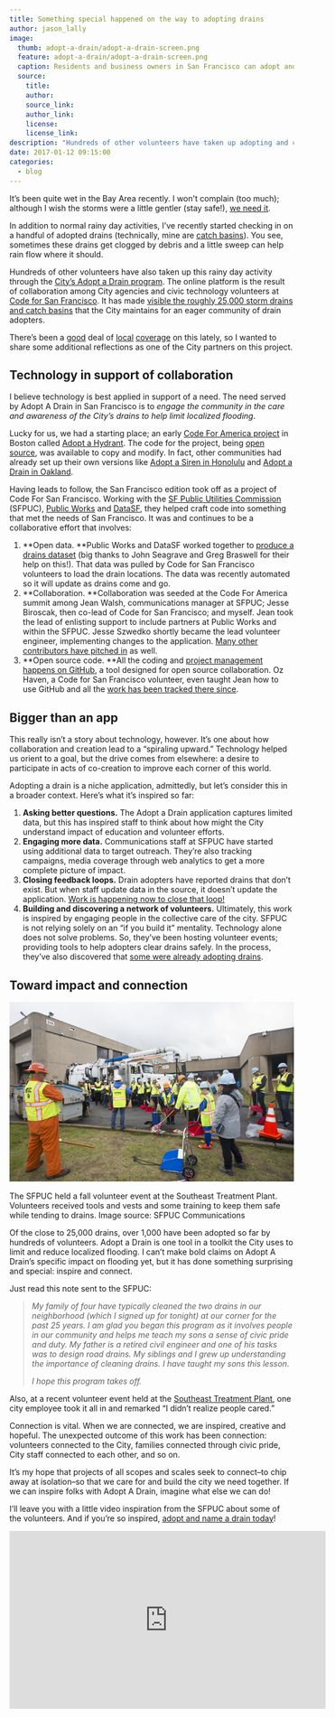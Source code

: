 ```yaml
---
title: Something special happened on the way to adopting drains
author: jason_lally
image:
  thumb: adopt-a-drain/adopt-a-drain-screen.png
  feature: adopt-a-drain/adopt-a-drain-screen.png
  caption: Residents and business owners in San Francisco can adopt and care for drains thanks to a collaboration among the City and volunteers. Pictured above is the Adopt a Drain website.
  source:
    title:
    author:
    source_link:
    author_link:
    license:
    license_link:
description: "Hundreds of other volunteers have taken up adopting and caring for City drains through the City’s Adopt a Drain program. The online platform is the result of collaboration among City agencies and civic technology volunteers at Code for San Francisco. It has made visible the roughly 25,000 storm drains and catch basins that the City maintains. It's also done something surprising."
date: 2017-01-12 09:15:00
categories:
  - blog
---
```



It’s been quite wet in the Bay Area recently. I won't complain (too much); although I wish the storms were a little gentler (stay safe!), [we need it](http://www.mercurynews.com/2017/01/10/bay-area-storm-more-rain-and-snow-leave-drought-farther-behind/).

In addition to normal rainy day activities, I’ve recently started checking in on a handful of adopted drains (technically, mine are [catch basins](http://www.sfwater.org/index.aspx?page=399)). You see, sometimes these drains get clogged by debris and a little sweep can help rain flow where it should.

Hundreds of other volunteers have also taken up this rainy day activity through the [City’s Adopt a Drain program](https://adoptadrain.sfwater.org). The online platform is the result of collaboration among City agencies and civic technology volunteers at [Code for San Francisco](https://codeforsanfrancisco.org). It has made [visible the roughly 25,000 storm drains and catch basins](http://www.sfwater.org/index.aspx?page=399) that the City maintains for an eager community of drain adopters.

There’s been a [good](http://www.ktvu.com/news/101010004-story) deal of [local](http://hoodline.com/2016/11/the-great-leaf-catcher-puuurple-drainnnn-san-francisco-residents-adopt-drains-to-prevent-flooding) [coverage](http://www.sfchronicle.com/bayarea/article/SF-letting-residents-adopt-name-storm-drains-to-10816481.php) on this lately, so I wanted to share some additional reflections as one of the City partners on this project.

## Technology in support of collaboration

I believe technology is best applied in support of a need. The need served by Adopt A Drain in San Francisco is to *engage the community in the care and awareness of the City’s drains to help limit localized flooding*.

Lucky for us, we had a starting place; an early [Code For America project](http://archive.codeforamerica.org/products/adopt-a-hydrant/) in Boston called [Adopt a Hydrant](http://www.adoptahydrant.org/). The code for the project, being [open source](https://opensource.org/osd-annotated), was available to copy and modify. In fact, other communities had already set up their own versions like [Adopt a Siren in Honolulu](http://sirens.honolulu.gov/) and [Adopt a Drain in Oakland](http://adoptadrainoakland.com/).

Having leads to follow, the San Francisco edition took off as a project of Code For San Francisco. Working with the [SF Public Utilities Commission](http://www.sfwater.org) (SFPUC), [Public Works](http://sfpublicworks.org/) and [DataSF](https://datasf.org), they helped craft code into something that met the needs of San Francisco. It was and continues to be a collaborative effort that involves:

1. **Open data.&nbsp;**Public Works and DataSF worked together to [produce a drains dataset](https://data.sfgov.org/City-Infrastructure/Stormwater-inlets-drains-and-catch-basins/jtgq-b7c5)&nbsp;(big thanks to John Seagrave and Greg Braswell for their help on this!). That data was pulled by Code for San Francisco volunteers to load the drain locations. The data was recently automated so it will update as drains come and go.
2. **Collaboration.&nbsp;**Collaboration was seeded at the Code For America summit among Jean Walsh, communications manager at SFPUC; Jesse Biroscak, then co-lead of Code for San Francisco; and myself. Jean took the lead of enlisting support to include partners at Public Works and within the SFPUC. Jesse Szwedko shortly became the lead volunteer engineer, implementing changes to the application. [Many other contributors have pitched in](https://github.com/sfbrigade/adopt-a-drain/graphs/contributors) as well.
3. **Open source code.&nbsp;**All the coding and [project management happens on GitHub](https://github.com/sfbrigade/adopt-a-drain), a tool designed for open source collaboration. Oz Haven, a Code for San Francisco volunteer, even taught Jean how to use GitHub and all the [work has been tracked there since](https://github.com/sfbrigade/adopt-a-drain/issues).

## Bigger than an app

This really isn’t a story about technology, however. It’s one about how collaboration and creation lead to a “spiraling upward.” Technology helped us orient to a goal, but the drive comes from elsewhere: a desire to participate in acts of co-creation to improve each corner of this world.

Adopting a drain is a niche application, admittedly, but let’s consider this in a broader context. Here’s what it’s inspired so far:

1. **Asking better questions.** The Adopt a Drain application captures limited data, but this has inspired staff to think about how might the City understand impact of education and volunteer efforts.
2. **Engaging more data.** Communications staff at SFPUC have started using additional data to target outreach. They’re also tracking campaigns, media coverage through web analytics to get a more complete picture of impact.
3. **Closing feedback loops.** Drain adopters have reported drains that don’t exist. But when staff update data in the source, it doesn’t update the application. [Work is happening now to close that loop!](https://github.com/sfbrigade/adopt-a-drain/pull/198)
4. **Building and discovering a network of volunteers.** Ultimately, this work is inspired by engaging people in the collective care of the city. SFPUC is not relying solely on an “if you build it” mentality. Technology alone does not solve problems. So, they’ve been hosting volunteer events; providing tools to help adopters clear drains safely. In the process, they’ve also discovered that [some were already adopting drains](http://www.sfchronicle.com/bayarea/article/SF-letting-residents-adopt-name-storm-drains-to-10816481.php).

## Toward impact and connection

![Image of volunteer event held at the Southeast Treatment Plant](/uploads/versions/20161029-36---x----900-567x---.jpg)

<figcaption>The SFPUC held a fall volunteer event at the Southeast Treatment Plant. Volunteers received tools and vests and some training to keep them safe while tending to drains. Image source: SFPUC Communications</figcaption>

Of the close to 25,000 drains, over 1,000 have been adopted so far by hundreds of volunteers. Adopt a Drain is one tool in a toolkit the City uses to limit and reduce localized flooding. I can’t make bold claims on Adopt A Drain’s specific impact on flooding yet, but it has done something surprising and special: inspire and connect.

Just read this note sent to the SFPUC:

> *My family of four have typically cleaned the two drains in our neighborhood (which I signed up for tonight) at our corner for the past 25 years. I am glad you began this program as it involves people in our community and helps me teach my sons a sense of civic pride and duty. My father is a retired civil engineer and one of his tasks was to design road drains. My siblings and I grew up understanding the importance of cleaning drains. I have taught my sons this lesson.*
>
>
> *I hope this program takes off.*

Also, at a recent volunteer event held at the [Southeast Treatment Plant](https://sfwater.org/index.aspx?page=616), one city employee took it all in and remarked “I didn’t realize people cared.”

Connection is vital. When we are connected, we are inspired, creative and hopeful. The unexpected outcome of this work has been connection: volunteers connected to the City, families connected through civic pride, City staff connected to each other, and so on.

It’s my hope that projects of all scopes and scales seek to connect–to chip away at isolation–so that we care for and build the city we need together. If we can inspire folks with Adopt A Drain, imagine what else we can do!

I’ll leave you with a little video inspiration from the SFPUC about some of the volunteers. And if you’re so inspired, [adopt and name a drain today](https://adoptadrain.sfwater.org)!

<div class="embed-responsive embed-responsive-16by9"><iframe width="560" height="315" src="https://www.youtube.com/embed/J3VvLshNE4Y?list=PLi3CgGqFmQsWOflGLenuFhG13Gc_SjgpG" frameborder="0" allowfullscreen=""></iframe></div>
